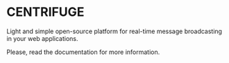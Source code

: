 CENTRIFUGE
==========

Light and simple open-source platform for real-time message broadcasting in your web applications.

Please, read the documentation for more information.

